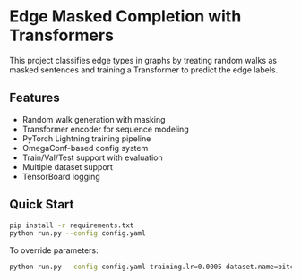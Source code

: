 # Edge Masked Completion with Transformers

This project classifies edge types in graphs by treating random walks as masked sentences and training a Transformer to predict the edge labels.

## Features
- Random walk generation with masking
- Transformer encoder for sequence modeling
- PyTorch Lightning training pipeline
- OmegaConf-based config system
- Train/Val/Test support with evaluation
- Multiple dataset support
- TensorBoard logging

## Quick Start

```bash
pip install -r requirements.txt
python run.py --config config.yaml
```

To override parameters:

```bash
python run.py --config config.yaml training.lr=0.0005 dataset.name=bitcoin
```